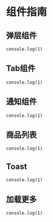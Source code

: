 
# 组件指南

## 弹层组件
```
console.log(1)
```
## Tab组件
```
console.log(1)
```
## 通知组件
```
console.log(1)
```
## 商品列表
```
console.log(1)
```
## Toast
```
console.log(1)
```
## 加载更多
```
console.log(1)
```
